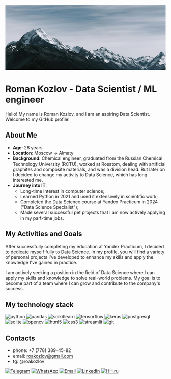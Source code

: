 ![top](/assets/top.jpg)

# Roman Kozlov - Data Scientist / ML engineer

Hello! My name is Roman Kozlov, and I am an aspiring Data Scientist. Welcome to my GitHub profile!

## About Me
- **Age**: 28 years
- **Location**: Moscow -> Almaty
- **Background**: Chemical engineer, graduated from the Russian Chemical Technology University (RCTU), worked at Rosatom, dealing with artificial graphites and composite materials, and was a division head. But later on I decided to change my activity to Data Science, which has long interested me.
- **Journey into IT**:
  - Long-time interest in computer science;
  - Learned Python in 2021 and used it extensively in scientific work;
  - Completed the Data Science course at Yandex Practicum in 2024 ("Data Science Specialist");
  - Made several successful pet projects that I am now actively applying in my part-time jobs.


## My Activities and Goals
After successfully completing my education at Yandex Practicum, I decided to dedicate myself fully to Data Science. In my profile, you will find a variety of personal projects I've developed to enhance my skills and apply the knowledge I've gained in practice.

I am actively seeking a position in the field of Data Science where I can apply my skills and knowledge to solve real-world problems. My goal is to become part of a team where I can grow and contribute to the company's success.

## My technology stack

<div>
  <img src="https://cdn.jsdelivr.net/gh/devicons/devicon@latest/icons/python/python-original.svg" height="50" alt="python" title="Python"/>
  <img src="https://cdn.jsdelivr.net/gh/devicons/devicon@latest/icons/pandas/pandas-original.svg" height="50" alt="pandas" title="Pandas"/>
  <img src="https://cdn.jsdelivr.net/gh/devicons/devicon@latest/icons/scikitlearn/scikitlearn-original.svg" height="50" alt="scikitlearn" title="Scikit learn"/>
  <img src="https://cdn.jsdelivr.net/gh/devicons/devicon@latest/icons/tensorflow/tensorflow-original.svg" height="50" alt="tensorflow" title="TensorFlow"/>
  <img src="https://cdn.jsdelivr.net/gh/devicons/devicon@latest/icons/keras/keras-original.svg" height="50" alt="keras" title="Keras"/>
  <img src="https://cdn.jsdelivr.net/gh/devicons/devicon@latest/icons/postgresql/postgresql-original.svg" height="50" alt="postgresql" title="PostgreSQL"/>
  <img src="https://cdn.jsdelivr.net/gh/devicons/devicon@latest/icons/sqlite/sqlite-original.svg" height="50" alt="sqlite" title="SQLite"/>
  <img src="https://cdn.jsdelivr.net/gh/devicons/devicon@latest/icons/opencv/opencv-original.svg" height="50" alt="opencv" title="OpenCV"/>
  <img src="https://cdn.jsdelivr.net/gh/devicons/devicon@latest/icons/html5/html5-original.svg" height="50" alt="html5" title="HTML5"/>
  <img src="https://cdn.jsdelivr.net/gh/devicons/devicon@latest/icons/css3/css3-original.svg" height="50" alt="css3" title="CSS3"/>
  <img src="https://cdn.jsdelivr.net/gh/devicons/devicon@latest/icons/streamlit/streamlit-original.svg" height="50" alt="streamlit" title="Streamlit"/>
  <img src="https://cdn.jsdelivr.net/gh/devicons/devicon@latest/icons/git/git-original.svg" height="50" alt="git" title="git"/>
</div>

## Contacts

- phone: +7 (778) 389-45-82
- email: roakozlov@gmail.com
- tg: @roakozlov

[![Telegram](https://img.shields.io/badge/Telegram-2CA5E0?style=for-the-badge&logo=telegram&logoColor=white)](https://t.me/roakozlov)
[![WhatsApp](https://img.shields.io/badge/WhatsApp-25D366?style=for-the-badge&logo=whatsapp&logoColor=white)](https://wa.me/79152878727)
[![Email](https://img.shields.io/badge/Email-D14836?style=for-the-badge&logo=gmail&logoColor=white)](mailto:roakozlov@gmail.com)
[![LinkedIn](https://img.shields.io/badge/LinkedIn-0A66C2?style=for-the-badge&logo=linkedin&logoColor=white)](https://www.linkedin.com/in/roakozlov)
[![HH.ru](https://img.shields.io/badge/HH.ru-FF0000?style=for-the-badge&logo=headhunter&logoColor=white)](https://hh.ru/resume/)

